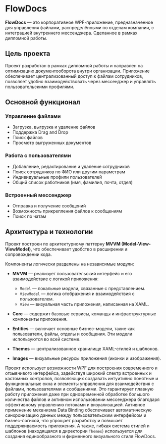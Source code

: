# FlowDocs

**FlowDocs** — это корпоративное WPF-приложение, предназначенное для управления файлами, распределёнными по отделам компании, с интеграцией внутреннего мессенджера. Сделанное в рамках дипломной работы.

## Цель проекта

Проект разработан в рамках дипломной работы и направлен на оптимизацию документооборота внутри организации. Приложение обеспечивает централизованный доступ к файлам сотрудников, позволяет удобно взаимодействовать через мессенджер и управлять пользовательскими профилями.

## Основной функционал

### Управление файлами
- Загрузка, выгрузка и удаление файлов
- Поддержка Drag and Drop
- Поиск файлов
- Просмотр выгруженных документов

### Работа с пользователями
- Добавление, редактирование и удаление сотрудников
- Поиск сотрудников по ФИО или другим параметрам
- Индивидуальные профили пользователей
- Общий список работников (имя, фамилия, почта, отдел)

### Встроенный мессенджер
- Отправка и получение сообщений
- Возможность прикрепления файлов к сообщениям
- Поиск по чатам

## Архитектура и технологии

Проект построен по архитектурному паттерну **MVVM (Model-View-ViewModel)**, что обеспечивает удобство в расширении и сопровождении кода.

Компоненты логически разделены на независимые модули:

- **MVVM** — реализует пользовательский интерфейс и его взаимодействие с логикой приложения:
  - `Model` — локальные модели, связанные с представлением.
  - `ViewModel` — логика отображения и взаимодействия с пользователем.
  - `View` — визуальная часть приложения, написанная на XAML.

- **Core** — содержит базовые сервисы, команды и инфраструктурные компоненты приложения.

- **Entities** — включает основные бизнес-модели, такие как пользователи, файлы, отделы и сообщения. Эти модели используются во всей системе.

- **Themes** — централизованное хранилище XAML-стилей и шаблонов.

- **Images** — визуальные ресурсы приложения (иконки и изображения).

Проект использует возможности WPF для построения современного и отзывчивого интерфейса, задействуя широкий спектр встроенных и кастомных контролов, позволяющих создавать интуитивно понятные и функциональные окна и элементы управления для взаимодействия с файлами, пользователями и сообщениями. Это гарантирует плавную работу приложения даже при одновременной обработке большого количества файлов и активном использовании мессенджера благодаря эффективному управлению потоками и визуализацией. Активное применение механизма Data Binding обеспечивает автоматическую синхронизацию данных между пользовательским интерфейсом и бизнес-логикой, что упрощает разработку и повышает поддерживаемость приложения. А также, гибкая система стилей и шаблонов (находящаяся в директории `Themes`) используется для создания единообразного и фирменного визуального стиля FlowDocs.
